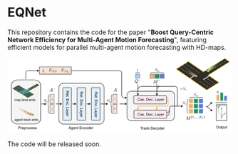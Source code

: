 # EQNet

This repository contains the code for the paper "**Boost Query-Centric Network Efficiency for Multi-Agent Motion Forecasting**", featuring efficient models for parallel multi-agent motion forecasting with HD-maps.

![image-20241206145648021](https://raw.githubusercontent.com/tjyuyao/imgurl/main/image-20241206145648021.png)

The code will be released soon.

